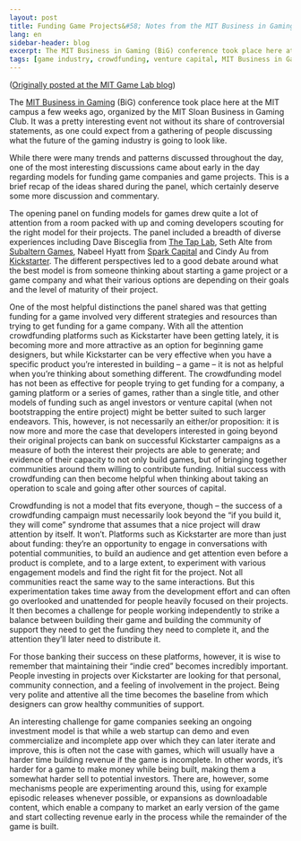 ```yaml
---
layout: post
title: Funding Game Projects&#58; Notes from the MIT Business in Gaming Conference
lang: en
sidebar-header: blog
excerpt: The MIT Business in Gaming (BiG) conference took place here at the MIT campus a few weeks ago, organized by the MIT Sloan Business in Gaming Club. It was a pretty interesting event not without its share of controversial statements, as one could expect from a gathering of people discussing what the future of the gaming industry is going to look like.
tags: [game industry, crowdfunding, venture capital, MIT Business in Gaming]
---
```

([Originally posted at the MIT Game Lab blog](http://gamelab.mit.edu/funding-game-projects-notes-from-the-mit-business-in-gaming-conference/))

The [MIT Business in Gaming](http://www.mitbig.com/) (BiG) conference took place here at the MIT campus a few weeks ago, organized by the MIT Sloan Business in Gaming Club. It was a pretty interesting event not without its share of controversial statements, as one could expect from a gathering of people discussing what the future of the gaming industry is going to look like.

While there were many trends and patterns discussed throughout the day, one of the most interesting discussions came about early in the day regarding models for funding game companies and game projects. This is a brief recap of the ideas shared during the panel, which certainly deserve some more discussion and commentary.

The opening panel on funding models for games drew quite a lot of attention from a room packed with up and coming developers scouting for the right model for their projects. The panel included a breadth of diverse experiences including Dave Bisceglia from [The Tap Lab](http://thetaplab.com/), Seth Alte from [Subaltern Games](http://subalterngames.com/), Nabeel Hyatt from [Spark Capital](http://www.sparkcapital.com/) and Cindy Au from [Kickstarter](http://www.kickstarter.com/). The different perspectives led to a good debate around what the best model is from someone thinking about starting a game project or a game company and what their various options are depending on their goals and the level of maturity of their project.

One of the most helpful distinctions the panel shared was that getting funding for a game involved very different strategies and resources than trying to get funding for a game company. With all the attention crowdfunding platforms such as Kickstarter have been getting lately, it is becoming more and more attractive as an option for beginning game designers, but while Kickstarter can be very effective when you have a specific product you’re interested in building – a game – it is not as helpful when you’re thinking about something different. The crowdfunding model has not been as effective for people trying to get funding for a company, a gaming platform or a series of games, rather than a single title, and other models of funding such as angel investors or venture capital (when not bootstrapping the entire project) might be better suited to such larger endeavors. This, however, is not necessarily an either/or proposition: it is now more and more the case that developers interested in going beyond their original projects can bank on successful Kickstarter campaigns as a measure of both the interest their projects are able to generate; and evidence of their capacity to not only build games, but of bringing together communities around them willing to contribute funding. Initial success with crowdfunding can then become helpful when thinking about taking an operation to scale and going after other sources of capital.

Crowdfunding is not a model that fits everyone, though – the success of a crowdfunding campaign must necessarily look beyond the “if you build it, they will come” syndrome that assumes that a nice project will draw attention by itself. It won’t. Platforms such as Kickstarter are more than just about funding: they’re an opportunity to engage in conversations with potential communities, to build an audience and get attention even before a product is complete, and to a large extent, to experiment with various engagement models and find the right fit for the project. Not all communities react the same way to the same interactions. But this experimentation takes time away from the development effort and can often go overlooked and unattended for people heavily focused on their projects. It then becomes a challenge for people working independently to strike a balance between building their game and building the community of support they need to get the funding they need to complete it, and the attention they’ll later need to distribute it.

For those banking their success on these platforms, however, it is wise to remember that maintaining their “indie cred” becomes incredibly important. People investing in projects over Kickstarter are looking for that personal, community connection, and a feeling of involvement in the project. Being very polite and attentive all the time becomes the baseline from which designers can grow healthy communities of support.

An interesting challenge for game companies seeking an ongoing investment model is that while a web startup can demo and even commercialize and incomplete app over which they can later iterate and improve, this is often not the case with games, which will usually have a harder time building revenue if the game is incomplete. In other words, it’s harder for a game to make money while being built, making them a somewhat harder sell to potential investors. There are, however, some mechanisms people are experimenting around this, using for example episodic releases whenever possible, or expansions as downloadable content, which enable a company to market an early version of the game and start collecting revenue early in the process while the remainder of the game is built.